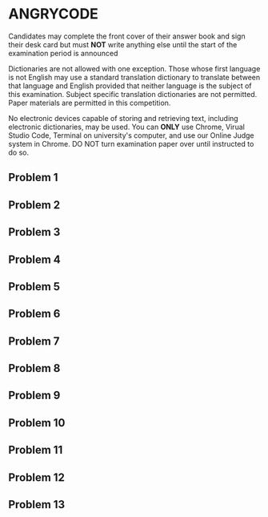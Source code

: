 # ANGRYCODE  
Candidates may complete the front cover of their answer book and sign their desk card but must **NOT** write anything else until the start of the examination period is announced

Dictionaries are not allowed with one exception. Those whose first language is not English may use a standard translation dictionary to translate between that language and English provided that neither language is the subject of this examination. Subject specific translation
dictionaries are not permitted.
Paper materials are permitted in this competition.

No electronic devices capable of storing and retrieving text, including electronic dictionaries, may be used.
You can **ONLY** use Chrome, Virual Studio Code, Terminal on university's computer, and use our Online Judge system in Chrome.
DO NOT turn examination paper over until instructed to do so.

## Problem 1

## Problem 2

## Problem 3

## Problem 4

## Problem 5

## Problem 6

## Problem 7

## Problem 8

## Problem 9

## Problem 10

## Problem 11

## Problem 12

## Problem 13
